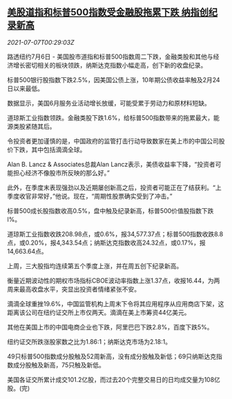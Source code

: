 <!--1625617863000-->
[美股道指和标普500指数受金融股拖累下跌 纳指创纪录新高](https://cn.reuters.com/article/usa-stocks-0706-tues-idCNKCS2ED00S)
------

<div><i>2021-07-07T00:29:03Z</i></div><p>路透纽约7月6日 - 美国股市道指和标普500指数周二下跌，金融类股和其他与经济增长密切相关的板块领跌，纳斯达克指数小幅走高，创下新的收盘纪录。</p><p>标普500银行股指数下跌2.5%，因美国公债上涨，10年期公债收益率触及2月24日以来最低。</p><p>数据显示，美国6月服务业活动增长放缓，可能受累于劳动力和原材料短缺。</p><p>道琼斯工业指数领跌。金融类股下跌1.6%，给标普500指数带来的拖累最大，能源类股紧随其后。</p><p>令投资者更加谨慎的是，中国政府的监管打击行动导致数家在美上市的中国公司股价下跌，其中包括滴滴全球。</p><p>Alan B. Lancz &amp; Associates总裁Alan Lancz表示，美债收益率下降，“投资者可能担心经济不像股市所反映的那么好。”</p><p>此外，在季度末表现强劲以及近期屡创新高之后，投资者可能正在了结获利。“上季度收官非常好，”他说。现在，“周期性股票确实受到了冲击。”</p><p>标普500成长股指数收高0.5%，盘中触及纪录新高，标普500价值股指数下跌l%。</p><p>道琼斯工业指数收跌208.98点，或0.6%，报34,577.37点；标普500指数收跌8.8点，或0.20%，报4,343.54点；纳斯达克指数收高24.32点，或0.17%，报14,663.64点。</p><p>上周，三大股指均连续第五个季度上涨，并在周五创下纪录新高。</p><p>衡量近期波动性的期权市场指标CBOE波动率指数上涨1.37点，收报16.44，为两周来最高收盘水平，突显出投资者情绪紧张不安。</p><p>滴滴全球重挫19.6%，中国监管机构上周末下令将其应用程序从应用商店下架，这距离该公司在纽约证交所上市仅两天。滴滴在美上市筹资44亿美元。</p><p>其他在美国上市的中国电商企业也下跌，阿里巴巴下跌2.8%，百度下跌5%。</p><p>纽约证交所跌涨股家数之比为1.86:1；纳斯达克市场为2.18:1。</p><p>49只标普500指数成分股触及52周新高，没有成分股触及新低；69只纳斯达克指数成分股触及新高，75只触及新低。</p><p>美国各证交所累计成交101.2亿股，而过去20个完整交易日的日均成交量为108亿股。(完)</p>
